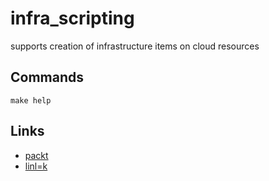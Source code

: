 # infra_scripting
supports creation of infrastructure items on cloud resources

## Commands

```
make help
```

## Links
- [packt](https://subscription.packtpub.com/book/cloud-and-networking/9781786464910/3/ch03lvl1sec48/one-makefile-to-rule-them-all)
- [linl=k](https://marmelab.com/blog/2016/02/29/auto-documented-makefile.html)